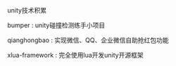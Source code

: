 unity技术积累

bumper : unity碰撞检测练手小项目

qianghongbao : 实现微信、QQ、企业微信自助抢红包功能

xlua-framework : 完全使用lua开发unity开源框架